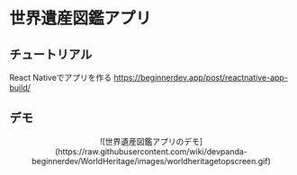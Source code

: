 # 世界遺産図鑑アプリ

## チュートリアル

React Nativeでアプリを作る
https://beginnerdev.app/post/reactnative-app-build/

## デモ
<p align="center">
![世界遺産図鑑アプリのデモ](https://raw.githubusercontent.com/wiki/devpanda-beginnerdev/WorldHeritage/images/worldheritagetopscreen.gif)
</p>